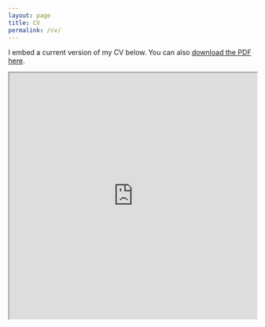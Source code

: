 ```yaml
---
layout: page
title: CV
permalink: /cv/
---
```


I embed a current version of my CV below. You can also [download the PDF here](https://georgetown.box.com/s/72n0umofuhb9t85x5gm4biww487u6j4h).


<iframe src="https://georgetown.box.com/s/72n0umofuhb9t85x5gm4biww487u6j4h?usp=sharing?widget=true&amp;headers=true" style="width:100%;height:500px;"></iframe>

<!-- {% include embedpdf.html code="30ah9tgxevj1vl9/svm-cv.pdf" width=100 height=800 %} -->

